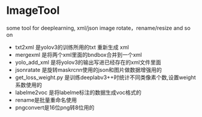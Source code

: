 # ImageTool
some tool for deeplearning, xml/json image rotate，rename/resize and so on

+ txt2xml 是yolov3的训练所用的txt 重新生成 xml
+ mergexml 是将两个xml里面的bndbox合并到一个xml
+ yolo_add_xml 是将yolov3的输出写进已经存在的xml文件里面
+ jsonratate 是旋转maskrcnn使用的json和图片做数据增强用的
+ get_loss_weight.py 是训练deeplabv3++时统计不同类像素个数,设置weight系数使用的
+ labelme2voc 是将labelme标注的数据生成voc格式的
+ rename是批量重命名使用
+ pngconvert是16位png转8位用的

 
